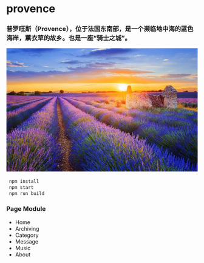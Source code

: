# provence
### 普罗旺斯（Provence），位于法国东南部，是一个濒临地中海的蓝色海岸，薰衣草的故乡。也是一座“骑士之城”。
![provence](./src/assets/public/timg.jpg)



 ```
  npm install
  npm start
  npm run build
 ```
 
### Page Module
  - Home
  - Archiving
  - Category
  - Message
  - Music
  - About
